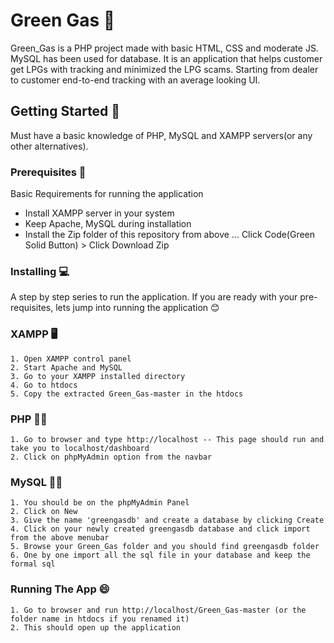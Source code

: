 # Green Gas 🌲

Green_Gas is a PHP project made with basic HTML, CSS and moderate JS. MySQL has been used for database. It is an application that helps customer get LPGs with tracking and minimized the LPG scams. Starting from dealer to customer end-to-end tracking with an average looking UI.

## Getting Started 🏃

Must have a basic knowledge of PHP, MySQL and XAMPP servers(or any other alternatives).

### Prerequisites 🤔

Basic Requirements for running the application
- Install XAMPP server in your system
- Keep Apache, MySQL during installation
- Install the Zip folder of this repository from above ... Click Code(Green Solid Button) > Click Download Zip

### Installing 💻

A step by step series to run the application. If you are ready with your pre-requisites, lets jump into running the application 😊

### XAMPP 🖥️

    1. Open XAMPP control panel
    2. Start Apache and MySQL
    3. Go to your XAMPP installed directory
    4. Go to htdocs
    5. Copy the extracted Green_Gas-master in the htdocs

### PHP 🧑‍💻

    1. Go to browser and type http://localhost -- This page should run and take you to localhost/dashboard
    2. Click on phpMyAdmin option from the navbar
    
### MySQL 👨‍💻

    1. You should be on the phpMyAdmin Panel
    2. Click on New
    3. Give the name 'greengasdb' and create a database by clicking Create
    4. Click on your newly created greengasdb database and click import from the above menubar
    5. Browse your Green_Gas folder and you should find greengasdb folder
    6. One by one import all the sql file in your database and keep the formal sql
 
### Running The App 😄

    1. Go to browser and run http://localhost/Green_Gas-master (or the folder name in htdocs if you renamed it)
    2. This should open up the application

